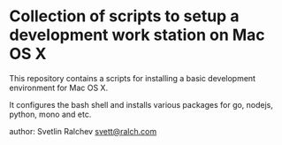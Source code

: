 # Collection of scripts to setup a development work station on Mac OS X

This repository contains a scripts for installing a basic development environment for Mac OS X.

It configures the bash shell and installs various packages for go, nodejs, python, mono and etc.

author: Svetlin Ralchev <svett@ralch.com>
